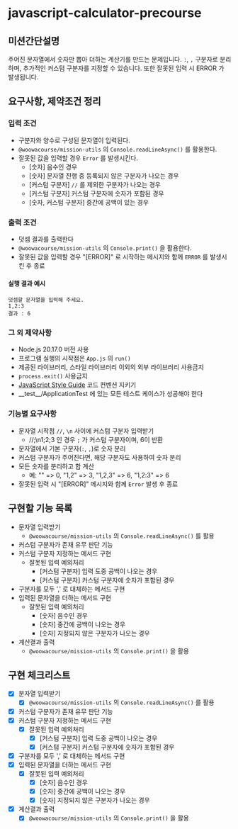 # javascript-calculator-precourse

## 미션간단설명

주어진 문자열에서 숫자만 뽑아 더하는 계산기를 만드는 문제입니다. `:`, `,` 구분자로 분리하며, 추가적인 커스텀 구분자를 지정할 수 있습니다. 또한 잘못된 입력 시 ERROR 가 발생됩니다.

## 요구사항, 제약조건 정리

### 입력 조건

- 구분자와 양수로 구성된 문자열이 입력된다.
- `@woowacourse/mission-utils` 의 `Console.readLineAsync()` 를 활용한다.
- 잘못된 값을 입력할 경우 `Error` 를 발생시킨다.
  - [숫자] 음수인 경우
  - [숫자] 문자열 진행 중 등록되지 않은 구분자가 나오는 경우
  - [커스텀 구분자] `//` 를 제외한 구분자가 나오는 경우
  - [커스텀 구분자] 커스텀 구분자에 숫자가 포함된 경우
  - [숫자, 커스텀 구분자] 중간에 공백이 있는 경우

### 출력 조건

- 덧셈 결과를 출력한다
- `@woowacourse/mission-utils` 의 `Console.print()` 을 활용한다.
- 잘못된 값을 입력할 경우 "[ERROR]" 로 시작하는 메시지와 함께 `ERROR` 를 발생시킨 후 종료

#### 실행 결과 예시

```
덧셈할 문자열을 입력해 주세요.
1,2:3
결과 : 6
```

### 그 외 제약사항

- Node.js 20.17.0 버전 사용
- 프로그램 실행의 시작점은 `App.js` 의 `run()`
- 제공된 라이브러리, 스타일 라이브러리 이외의 외부 라이브러리 사용금지
- `process.exit()` 사용금지
- [JavaScript Style Guide](https://github.com/woowacourse/woowacourse-docs/tree/main/styleguide/javascript) 코드 컨벤션 지키기
- \_\_test\_\_/ApplicationTest 에 있는 모든 테스트 케이스가 성공해야 한다

### 기능별 요구사항

- 문자열 시작점 `//`, `\n` 사이에 커스텀 구분자 입력받기
  - //;\n1;2;3 인 경우 `;` 가 커스텀 구분자이며, 6이 반환
- 문자열에서 기본 구분자(`:`, `,`)로 숫자 분리
- 커스텀 구분자가 주어진다면, 해당 구분자도 사용하여 숫자 분리
- 모든 숫자를 분리하고 합 계산
  - 예: "" => 0, "1,2" => 3, "1,2,3" => 6, "1,2:3" => 6
- 잘못된 입력 시 "\[ERROR]" 메시지와 함께 `Error` 발생 후 종료

## 구현할 기능 목록

- 문자열 입력받기
  - `@woowacourse/mission-utils` 의 `Console.readLineAsync()` 를 활용
- 커스텀 구분자가 존재 유무 판단 기능
- 커스텀 구분자 지정하는 메서드 구현
  - 잘못된 입력 예외처리
    - [커스텀 구분자] 입력 도중 공백이 나오는 경우
    - [커스텀 구분자] 커스텀 구분자에 숫자가 포함된 경우
- 구분자를 모두 ',' 로 대체하는 메서드 구현
- 입력된 문자열을 더하는 메서드 구현
  - 잘못된 입력 예외처리
    - [숫자] 음수인 경우
    - [숫자] 중간에 공백이 나오는 경우
    - [숫자] 지정되지 않은 구분자가 나오는 경우
- 계산결과 출력
  - `@woowacourse/mission-utils` 의 `Console.print()` 을 활용

## 구현 체크리스트

- [x] 문자열 입력받기
  - [x] `@woowacourse/mission-utils` 의 `Console.readLineAsync()` 를 활용
- [x] 커스텀 구분자가 존재 유무 판단 기능
- [x] 커스텀 구분자 지정하는 메서드 구현
  - [x] 잘못된 입력 예외처리
    - [x] [커스텀 구분자] 입력 도중 공백이 나오는 경우
    - [x] [커스텀 구분자] 커스텀 구분자에 숫자가 포함된 경우
- [x] 구분자를 모두 ',' 로 대체하는 메서드 구현
- [x] 입력된 문자열을 더하는 메서드 구현
  - [x] 잘못된 입력 예외처리
    - [x] [숫자] 음수인 경우
    - [x] [숫자] 중간에 공백이 나오는 경우
    - [x] [숫자] 지정되지 않은 구분자가 나오는 경우
- [x] 계산결과 출력
  - [x] `@woowacourse/mission-utils` 의 `Console.print()` 을 활용
